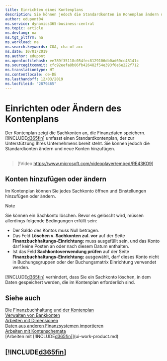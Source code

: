 ```yaml
---
title: Einrichten eines Kontenplans
description: Sie können jedoch die Standardkonten im Konenplan ändern und neue Konten hinzufügen
author: edupont04
ms.service: dynamics365-business-central
ms.topic: article
ms.devlang: na
ms.tgt_pltfrm: na
ms.workload: na
ms.search.keywords: COA, cha of acc
ms.date: 10/01/2019
ms.author: edupont
ms.openlocfilehash: ee789f35118c054fec8129106db0ad60cc48141c
ms.sourcegitcommit: cfc92eefa8b06fb426482f54e393f0e6e222f712
ms.translationtype: HT
ms.contentlocale: de-DE
ms.lasthandoff: 12/03/2019
ms.locfileid: "2879465"
---
```

# <a name="setting-up-or-changing-the-chart-of-accounts"></a>Einrichten oder Ändern des Kontenplans
Der Kontenplan zeigt die Sachkonten an, die Finanzdaten speichern. [!INCLUDE[d365fin](includes/d365fin_md.md)] umfasst einen Standardkontenplan, der zur Unterstützung Ihres Unternehmens bereit steht.
Sie können jedoch die Standardkonten ändern und neue Konten hinzufügen. 
<br><br>  

> [!Video https://www.microsoft.com/videoplayer/embed/RE43KO9]


## <a name="adding-or-changing-accounts"></a>Konten hinzufügen oder ändern
Im Kontenplan können Sie jedes Sachkonto öffnen und Einstellungen hinzufügen oder ändern.

> [!NOTE]  
>   Sie können ein Sachkonto löschen. Bevor es gelöscht wird, müssen allerdings folgende Bedingungen erfüllt sein:  
>  
>   * Der Saldo des Kontos muss Null betragen.  
>   * Das Feld **Löschen v. Sachkonten zul. vor** auf der Seite **Finanzbuchhaltungs-Einrichtung:** muss ausgefüllt sein, und das Konto darf keine Posten an oder nach diesem Datum enthalten.  
>   * Ist das Feld **Sachkontoverwendung prüfen** auf der Seite **Finanzbuchhaltungs-Einrichtung:** ausgewählt, darf dieses Konto nicht in Buchungsgruppen oder der Buchungsmatrix Einrichtung verwendet werden.  

[!INCLUDE[d365fin](includes/d365fin_md.md)] verhindert, dass Sie ein Sachkonto löschen, in dem Daten gespeichert werden, die im Kontenplan erforderlich sind.  

## <a name="see-also"></a>Siehe auch
[Die Finanzbuchhaltung und der Kontenplan](finance-general-ledger.md)  
[Verwalten von Bankkonten](bank-manage-bank-accounts.md)  
[Arbeiten mit Dimensionen](finance-dimensions.md)  
[Daten aus anderen Finanzsystemen importieren](across-import-data-configuration-packages.md)  
[Arbeiten mit Kontenschemata](bi-how-work-account-schedule.md)  
[Arbeiten mit [!INCLUDE[d365fin](includes/d365fin_md.md)]](ui-work-product.md)  

## [!INCLUDE[d365fin](includes/free_trial_md.md)]
